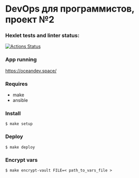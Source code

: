 # DevOps для программистов, проект №2

### Hexlet tests and linter status:
[![Actions Status](https://github.com/earthrobot/devops-for-programmers-project-lvl2/workflows/hexlet-check/badge.svg)](https://github.com/earthrobot/devops-for-programmers-project-lvl2/actions)

### App running
https://oceandev.space/

### Requires
* make
* ansible

### Install
```$ make setup```

### Deploy
```$ make deploy```

### Encrypt vars
```$ make encrypt-vault FILE=< path_to_vars_file >```

